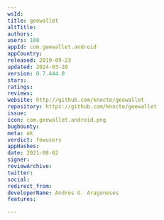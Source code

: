```yaml
---
wsId: 
title: geewallet
altTitle: 
authors: 
users: 100
appId: com.geewallet.android
appCountry: 
released: 2019-09-23
updated: 2024-03-20
version: 0.7.444.0
stars: 
ratings: 
reviews: 
website: http://github.com/knocte/geewallet
repository: https://github.com/knocte/geewallet
issue: 
icon: com.geewallet.android.png
bugbounty: 
meta: ok
verdict: fewusers
appHashes: 
date: 2021-08-02
signer: 
reviewArchive: 
twitter: 
social: 
redirect_from: 
developerName: Andres G. Aragoneses
features: 

---
```


